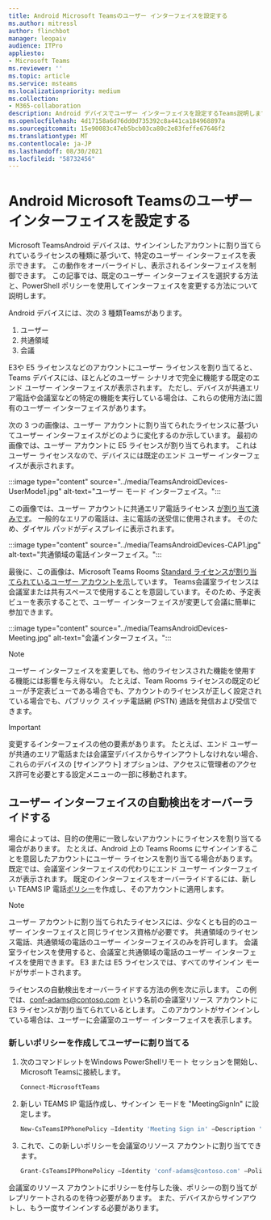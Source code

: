 ```yaml
---
title: Android Microsoft Teamsのユーザー インターフェイスを設定する
ms.author: mitressl
author: flinchbot
manager: leopaiv
audience: ITPro
appliesto:
- Microsoft Teams
ms.reviewer: ''
ms.topic: article
ms.service: msteams
ms.localizationpriority: medium
ms.collection:
- M365-collaboration
description: Android デバイスでユーザー インターフェイスを設定するTeams説明します。
ms.openlocfilehash: 4d17158a6d76dd0d735392c8a441ca184968897a
ms.sourcegitcommit: 15e90083c47eb5bcb03ca80c2e83feffe67646f2
ms.translationtype: MT
ms.contentlocale: ja-JP
ms.lasthandoff: 08/30/2021
ms.locfileid: "58732456"
---
```

# <a name="set-microsoft-teams-android-devices-user-interface"></a>Android Microsoft Teamsのユーザー インターフェイスを設定する

Microsoft TeamsAndroid デバイスは、サインインしたアカウントに割り当てられているライセンスの種類に基づいて、特定のユーザー インターフェイスを表示できます。 この動作をオーバーライドし、表示されるインターフェイスを制御できます。 この記事では、既定のユーザー インターフェイスを選択する方法と、PowerShell ポリシーを使用してインターフェイスを変更する方法について説明します。

Android デバイスには、次の 3 種類Teamsがあります。

1. ユーザー
2. 共通領域
3. 会議

E3[](/microsoftteams/user-access)や E5 ライセンスなどのアカウントにユーザー ライセンスを割り当てると、Teams デバイスには、ほとんどのユーザー シナリオで完全に機能する既定のエンド ユーザー インターフェイスが表示されます。 ただし、デバイスが共通エリア電話や会議室などの特定の機能を実行している場合は、これらの使用方法に固有のユーザー インターフェイスがあります。

次の 3 つの画像は、ユーザー アカウントに割り当てられたライセンスに基づいてユーザー インターフェイスがどのように変化するのか示しています。 最初の画像では、ユーザー アカウントに E5 ライセンスが割り当てられます。 これはユーザー ライセンスなので、デバイスには既定のエンド ユーザー インターフェイスが表示されます。

:::image type="content" source="../media/TeamsAndroidDevices-UserMode1.jpg" alt-text="ユーザー モード インターフェイス。":::

この画像では、ユーザー アカウントに共通エリア電話ライセンス [が割り当て済みです](/microsoftteams/set-up-common-area-phones)。 一般的なエリアの電話は、主に電話の送受信に使用されます。 そのため、ダイヤル パッドがディスプレイに表示されます。

:::image type="content" source="../media/TeamsAndroidDevices-CAP1.jpg" alt-text="共通領域の電話インターフェイス。":::

最後に、この画像は、Microsoft Teams Rooms [Standard ライセンスが割り当てられているユーザー アカウントを示](/MicrosoftTeams/rooms/rooms-licensing)しています。 Teams会議室ライセンスは会議室または共有スペースで使用することを意図しています。そのため、予定表ビューを表示することで、ユーザー インターフェイスが変更して会議に簡単に参加できます。

:::image type="content" source="../media/TeamsAndroidDevices-Meeting.jpg" alt-text="会議インターフェイス。":::

> [!NOTE]
> ユーザー インターフェイスを変更しても、他のライセンスされた機能を使用する機能には影響を与え得ない。 たとえば、Team Rooms ライセンスの既定のビューが予定表ビューである場合でも、アカウントのライセンスが正しく設定されている場合でも、パブリック スイッチ電話網 (PSTN) 通話を発信および受信できます。

> [!IMPORTANT]
> 変更するインターフェイスの他の要素があります。 たとえば、エンド ユーザーが共通のエリア電話または会議室デバイスからサインアウトしなけれない場合、これらのデバイスの [サインアウト] オプションは、アクセスに管理者のアクセス許可を必要とする設定メニューの一部に移動されます。

## <a name="override-automatic-user-interface-detection"></a>ユーザー インターフェイスの自動検出をオーバーライドする

場合によっては、目的の使用に一致しないアカウントにライセンスを割り当てる場合があります。 たとえば、Android 上の Teams Rooms にサインインすることを意図したアカウントにユーザー ライセンスを割り当てる場合があります。 既定では、会議室インターフェイスの代わりにエンド ユーザー インターフェイスが表示されます。 既定のインターフェイスをオーバーライドするには、新しい TEAMS IP 電話[ポリシー](/powershell/module/skype/new-csteamsipphonepolicy?view=skype-ps)を作成し、そのアカウントに適用します。

> [!NOTE]
> ユーザー アカウントに割り当てられたライセンスには、少なくとも目的のユーザー インターフェイスと同じライセンス資格が必要です。 共通領域のライセンス電話、共通領域の電話のユーザー インターフェイスのみを許可します。 会議室ライセンスを使用すると、会議室と共通領域の電話のユーザー インターフェイスを使用できます。 E3 または E5 ライセンスでは、すべてのサインイン モードがサポートされます。

ライセンスの自動検出をオーバーライドする方法の例を次に示します。 この例では、conf-adams@contoso.com という名前の会議室リソース アカウントに E3 ライセンスが割り当てられているとします。 このアカウントがサインインしている場合は、ユーザーに会議室のユーザー インターフェイスを表示します。

### <a name="create-a-new-policy-and-assign-to-user"></a>新しいポリシーを作成してユーザーに割り当てる

1. 次のコマンドレットをWindows PowerShellリモート セッションを開始し、Microsoft Teamsに接続します。

    ``` Powershell
    Connect-MicrosoftTeams
    ```

2. 新しい TEAMS IP 電話作成し、サインイン モードを "MeetingSignIn" に設定します。

   ``` Powershell
   New-CsTeamsIPPhonePolicy –Identity 'Meeting Sign in' –Description 'Meeting Sign In Phone Policy' -SignInMode 'MeetingSignIn'

   ```

3. これで、この新しいポリシーを会議室のリソース アカウントに割り当てできます。

   ``` Powershell
   Grant-CsTeamsIPPhonePolicy –Identity 'conf-adams@contoso.com' –PolicyName 'Meeting Sign In'
   ```

会議室のリソース アカウントにポリシーを付与した後、ポリシーの割り当てがレプリケートされるのを待つ必要があります。 また、デバイスからサインアウトし、もう一度サインインする必要があります。
